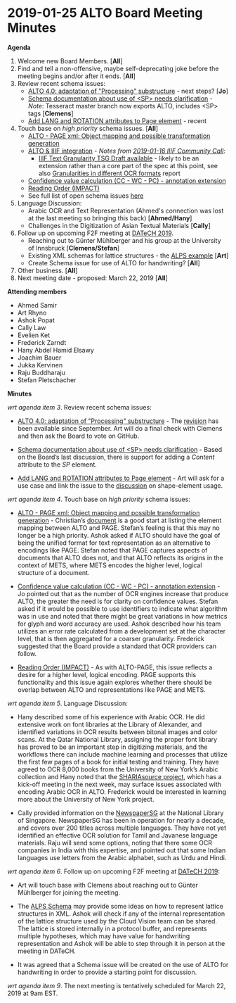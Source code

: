 # 2019-01-25 ALTO Board Meeting Minutes
**Agenda**
1. Welcome new Board Members. [**All**]
2. Find and tell a non-offensive, maybe self-deprecating joke before the meeting begins and/or after it ends. [**All**]
3. Review recent schema issues:
   * [ALTO 4.0: adaptation of "Processing" substructure](https://github.com/altoxml/schema/issues/52) - next steps? [**Jo**]
   * [Schema documentation about use of &lt;SP&gt; needs clarification](https://github.com/altoxml/schema/issues/54) - _Note_: 
Tesseract master branch now exports ALTO, includes &lt;SP&gt; tags [**Clemens**]
   * [Add LANG and ROTATION attributes to Page element](https://github.com/altoxml/schema/issues/55) - recent
4. Touch base on _high priority_ schema issues. [**All**]
   * [ALTO - PAGE xml: Object mapping and possible transformation generation](https://github.com/altoxml/schema/issues/48)
   * [ALTO & IIIF integration](https://github.com/altoxml/schema/issues/45) - 
_Notes from [2019-01-16 IIIF Community Call](https://docs.google.com/document/d/1vCA6UJr5unpJfuxt80a72i9iW0NHPFT8uHeCHLFef_g/edit)_:
      * [IIIF Text Granularity TSG Draft available](https://docs.google.com/document/d/1CCToyJVEr_Gq2R4GuKV5L51hwpCnC1QOYWcIuf0WU5I/edit) - likely to be an extension rather than a core part of the spec at this point, see also 
[Granularities in different OCR formats](https://docs.google.com/document/d/13R7Dk-AA-ALZ5i3fzAS3g66umWjiYaD7NVr8QiYb19E/edit) report
   * [Confidence value calculation (CC - WC - PC) - annotation extension](https://github.com/altoxml/schema/issues/23)
   * [Reading Order (IMPACT)](https://github.com/altoxml/schema/issues/18)
   * See full list of open schema issues [here](https://github.com/altoxml/schema/issues)
5. Language Discussion:
   * Arabic OCR and Text Representation (Ahmed's connection was lost at the last meeting so bringing this back) [**Ahmed/Hany**]
   * Challenges in the Digitization of Asian Textual Materials [**Cally**]
6. Follow up on upcoming F2F meeting at [DATeCH 2019](http://datech.digitisation.eu/). 
   * Reaching out to Günter Mühlberger and his group at the University of Innsbruck [**Clemens/Stefan**]
   * Existing XML schemas for lattice structures - 
the [ALPS example](https://github.com/altoxml/board/blob/gh-pages/misc/lattice_xml_sample.md) [**Art**]
   * Create Schema issue for use of ALTO for handwriting? [**All**]
7. Other business. [**All**]
8. Next meeting date - proposed: March 22, 2019 [**All**]

**Attending members**
* Ahmed Samir 
* Art Rhyno
* Ashok Popat 
* Cally Law
* Evelien Ket
* Frederick Zarndt
* Hany Abdel Hamid Elsawy
* Joachim Bauer 
* Jukka Kervinen
* Raju Buddharaju
* Stefan Pletschacher

 **Minutes**

_wrt agenda item 3_. Review recent schema issues:

* [ALTO 4.0: adaptation of "Processing" substructure](https://github.com/altoxml/schema/issues/52) - The 
[revision](https://github.com/altoxml/schema/blob/master/v4/alto-4-1_draft.xsd)
has been available since September. Art will do a final check with Clemens and then ask the Board to vote on GitHub.

* [Schema documentation about use of &lt;SP&gt; needs clarification](https://github.com/altoxml/schema/issues/54) - 
Based on the Board’s last discussion, there is support for adding a _Content_ attribute to the _SP_ element.  

* [Add LANG and ROTATION attributes to Page element](https://github.com/altoxml/schema/issues/55) - Art will ask for a use case and 
link the issue to the [discussion](https://github.com/altoxml/schema/issues/22) on shape-element usage.

_wrt agenda item 4_. Touch base on _high priority_ schema issues:

* [ALTO - PAGE xml: Object mapping and possible transformation generation](https://github.com/altoxml/schema/issues/48) - 
Christian’s [document](https://docs.google.com/document/d/1cCgHF-FTFkpGRFjZYE0LvvERajiVjJUDePscpN1IExw/edit?usp=sharing) 
is a good start at listing the element mapping between ALTO and PAGE. Stefan’s feeling is that this may no longer be a high 
priority. Ashok asked if ALTO should have the goal of being the unified format for text representation as an alternative to 
encodings like PAGE. Stefan noted that PAGE captures aspects of documents that ALTO does not, and that ALTO reflects its 
origins in the context of METS, where METS encodes the higher level, logical structure of a document.

* [Confidence value calculation (CC - WC - PC) - annotation extension](https://github.com/altoxml/schema/issues/23) - Jo pointed out 
that as the number of OCR engines increase that produce ALTO, the greater the need is for clarity on confidence values. Stefan asked 
if it would be possible to use identifiers to indicate what algorithm was in use and noted that there might be great variations in 
how metrics for glyph and word accuracy are used. Ashok described how his team utilizes an error rate calculated from a development 
set at the character level, that is then aggregated for a coarser granularity. Frederick suggested that the Board provide a standard 
that OCR providers can follow. 

* [Reading Order (IMPACT)](https://github.com/altoxml/schema/issues/18) - As with ALTO-PAGE, this issue reflects a desire for a 
higher level, logical encoding. PAGE supports this functionality and this issue again explores whether there should be overlap
between ALTO and representations like PAGE and METS.

_wrt agenda item 5_. Language Discussion:

* Hany described some of his experience with Arabic OCR. He did extensive work on font libraries at the  Library of Alexander, and 
identified variations in OCR results between bitonal images and color scans. At the Qatar National Library, assigning the proper font 
library has proved to be an important step in digitizing materials, and the workflows there can include machine learning and processes 
that utilize the first few pages of a book for initial testing and training. They have agreed to OCR 8,000 books from the University of 
New York’s Arabic collection and Hany noted that the 
[SHARIAsource project](https://ilsp.law.harvard.edu/shariasource/), which has a kick-off meeting in the next week, may surface 
issues associated with encoding Arabic OCR in ALTO. Frederick would be interested in learning more about the University of 
New York project.

* Cally provided information on the 
[NewspaperSG](http://eresources.nlb.gov.sg/newspapers/) at the National Library of Singapore. NewspaperSG has been in operation for 
nearly a decade, and covers over 200 titles across multiple languages. They have not yet identified an effective OCR solution for 
Tamil and Javanese language materials. Raju will send some options, noting that there some OCR companies in India with this expertise, 
and pointed out that some Indian languages use letters from the Arabic alphabet, such as Urdu and Hindi.

_wrt agenda item 6_. Follow up on upcoming F2F meeting at [DATeCH 2019](http://datech.digitisation.eu/):

* Art will touch base with Clemens about reaching out to Günter Mühlberger for joining the meeting.

* The [ALPS Schema](https://web.archive.org/web/20110118082924/http://xml.comp-phys.org:80/lattice.xsd) 
may provide some ideas on how to represent lattice structures in XML. Ashok will check if any of the internal representation of the 
lattice structure used by the Cloud Vision team can be shared. The lattice is stored internally in a protocol buffer, and represents 
multiple hypotheses, which may have value for handwriting  representation  and Ashok will be able to step through it in person at the 
meeting in DATeCH.

* It was agreed that a Schema issue will be created on the use of ALTO for handwriting in order to provide a starting point for 
discussion. 

_wrt agenda item 9_. The next meeting is tentatively scheduled for March 22, 2019 at 9am EST.               
